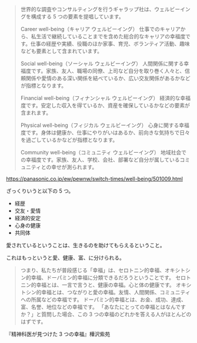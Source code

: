 > 世界的な調査やコンサルティングを行うギャラップ社は、ウェルビーイングを構成する 5 つの要素を提唱しています。
>
> Career well-being（キャリア ウェルビーイング）
> 仕事でのキャリアから、私生活で継続していることまでを含めた総合的なキャリアの幸福度です。仕事の経歴や実績、役職のほか家事、育児、ボランティア活動、趣味なども要素として含まれています。
>
> Social well-being（ソーシャル ウェルビーイング）
> 人間関係に関する幸福度です。家族、友人、職場の同僚、上司など自分を取り巻く人々と、信頼関係や愛情のある深い関係を結べているか、広い交友関係があるかなどが指標となります。
>
> Financial well-being（フィナンシャル ウェルビーイング）
> 経済的な幸福度です。安定した収入を得ているか、資産を確保しているかなどの要素が含まれます。
>
> Physical well-being（フィジカル ウェルビーイング）
> 心身に関する幸福度です。身体は健康か、仕事にやりがいはあるか、前向きな気持ちで日々を過ごしているかなどが指標となります。
>
> Community well-being（コミュニティ ウェルビーイング）
> 地域社会での幸福度です。家族、友人、学校、会社、部署など自分が属しているコミュニティとの幸せが測られます。

https://panasonic.co.jp/ew/pewnw/switch-times/well-being/501009.html

ざっくりいうと以下の 5 つ。

- 経歴
- 交友・愛情
- 経済的安定
- 心身の健康
- 共同体

愛されているということは、生きるのを助けてもらえるということ。

これはもっというと愛、健康、富、に分けられる。

> つまり、私たちが普段感じる「幸福」は、セロトニン的幸福、オキシトシン的幸福、ドーパミン的幸福に分類できるだろうということです。
> セロトニン的幸福とは、一言で言うと、健康の幸福。心と体の健康です。
> オキシトシン的幸福とは、つながりと愛の幸福。友情、人間関係、コミュニティへの所属などの幸福です。
> ドーパミン的幸福とは、お金、成功、達成、富、名誉、地位などの幸福です。
> 「あなたにとっての幸福とはなんですか？」と質問した場合、この 3 つの幸福のどれかを答える人がほとんどのはずです。

『精神科医が見つけた 3 つの幸福』樺沢紫苑
